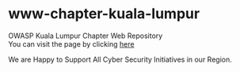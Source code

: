 # www-chapter-kuala-lumpur

OWASP Kuala Lumpur Chapter Web Repository <br />
You can visit the page by clicking [here](https://owasp.org/www-chapter-kuala-lumpur/)

We are Happy to Support All Cyber Security Initiatives in our Region.
